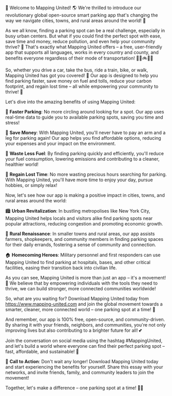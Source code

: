 🎉 Welcome to Mapping United! 🌎 We're thrilled to introduce our revolutionary global open-source smart parking app that's changing the way we navigate cities, towns, and rural areas around the world! 🚀

As we all know, finding a parking spot can be a real challenge, especially in busy urban centers. But what if you could find the perfect spot with ease, save time and money, reduce pollution, and even help your community thrive? 🌟 That's exactly what Mapping United offers – a free, user-friendly app that supports all languages, works in every country and county, and benefits everyone regardless of their mode of transportation! 🚗🚌🚲🚶‍♀️

So, whether you drive a car, take the bus, ride a train, bike, or walk, Mapping United has got you covered! 🌈 Our app is designed to help you find parking faster, save money on fuel and tolls, reduce your carbon footprint, and regain lost time – all while empowering your community to thrive! 💪

Let's dive into the amazing benefits of using Mapping United:

🔹 **Faster Parking**: No more circling around looking for a spot. Our app uses real-time data to guide you to available parking spots, saving you time and stress!

💸 **Save Money**: With Mapping United, you'll never have to pay an arm and a leg for parking again! Our app helps you find affordable options, reducing your expenses and your impact on the environment.

🌟 **Waste Less Fuel**: By finding parking quickly and efficiently, you'll reduce your fuel consumption, lowering emissions and contributing to a cleaner, healthier world!

💪 **Regain Lost Time**: No more wasting precious hours searching for parking. With Mapping United, you'll have more time to enjoy your day, pursue hobbies, or simply relax!

Now, let's see how our app is making a positive impact in cities, towns, and rural areas around the world:

🏙️ **Urban Revitalization**: In bustling metropolises like New York City, Mapping United helps locals and visitors alike find parking spots near popular attractions, reducing congestion and promoting economic growth.

🌳 **Rural Renaissance**: In smaller towns and rural areas, our app assists farmers, shopkeepers, and community members in finding parking spaces for their daily errands, fostering a sense of community and connection.

🏠 **Homecoming Heroes**: Military personnel and first responders can use Mapping United to find parking at hospitals, bases, and other critical facilities, easing their transition back into civilian life.

As you can see, Mapping United is more than just an app – it's a movement! 🌈 We believe that by empowering individuals with the tools they need to thrive, we can build stronger, more connected communities worldwide!

So, what are you waiting for? Download Mapping United today from https://www.mapping-united.com and join the global movement towards a smarter, cleaner, more connected world – one parking spot at a time! 🚀

And remember, our app is 100% free, open-source, and community-driven. By sharing it with your friends, neighbors, and communities, you're not only improving lives but also contributing to a brighter future for all! 💕

Join the conversation on social media using the hashtag #MappingUnited, and let's build a world where everyone can find their perfect parking spot – fast, affordable, and sustainable! 🌟

🔴 **Call to Action**: Don't wait any longer! Download Mapping United today and start experiencing the benefits for yourself. Share this essay with your networks, and invite friends, family, and community leaders to join the movement!

Together, let's make a difference – one parking spot at a time! 🚀💥